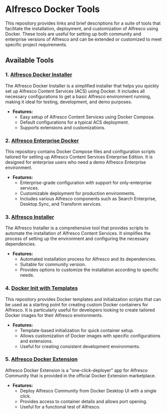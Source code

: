 # Alfresco Docker Tools

This repository provides links and brief descriptions for a suite of tools that facilitate the installation, deployment, and customization of Alfresco using Docker. These tools are useful for setting up both community and enterprise versions of Alfresco and can be extended or customized to meet specific project requirements.

## Available Tools

### 1. [Alfresco Docker Installer](https://github.com/alfresco/alfresco-docker-installer)

The Alfresco Docker Installer is a simplified installer that helps you quickly set up Alfresco Content Services (ACS) using Docker. It includes all necessary configurations to get a basic Alfresco environment running, making it ideal for testing, development, and demo purposes.

- **Features:**
  - Easy setup of Alfresco Content Services using Docker Compose.
  - Default configurations for a typical ACS deployment.
  - Supports extensions and customizations.

### 2. [Alfresco Enterprise Docker](https://github.com/AlfrescoLabs/alfresco-enterprise-docker)

This repository contains Docker Compose files and configuration scripts tailored for setting up Alfresco Content Services Enterprise Edition. It is designed for enterprise users who need a demo Alfresco Enterprise environment.

- **Features:**
  - Enterprise-grade configuration with support for only-enterprise services.
  - Customizable deployment for production environments.
  - Includes various Alfresco components such as Search Enterprise, Desktop Sync, and Transform services.

### 3. [Alfresco Installer](https://github.com/aborroy/alfresco-installer)

The Alfresco Installer is a comprehensive tool that provides scripts to automate the installation of Alfresco Content Services. It simplifies the process of setting up the environment and configuring the necessary dependencies.

- **Features:**
  - Automated installation process for Alfresco and its dependencies.
  - Suitable for community version.
  - Provides options to customize the installation according to specific needs.

### 4. [Docker Init with Templates](https://github.com/aborroy/docker-init-with-templates)

This repository provides Docker templates and initialization scripts that can be used as a starting point for creating custom Docker containers for Alfresco. It is particularly useful for developers looking to create tailored Docker images for their Alfresco environments.

- **Features:**
  - Template-based initialization for quick container setup.
  - Allows customization of Docker images with specific configurations and extensions.
  - Useful for creating consistent development environments.

### 5. [Alfresco Docker Extension](https://github.com/alfrescoLabs/alfresco-docker-extension)

Alfresco Docker Extension is a "one-click-deployer" app for Alfresco Community that is provided in the official Docker Extension marketplace.

- **Features:**
  - Deploy Alfresco Community from Docker Desktop UI with a single click.
  - Provides access to container details and allows port opening.
  - Useful for a functional test of Alfresco.